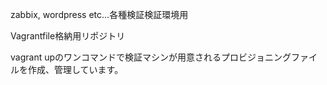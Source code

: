 zabbix, wordpress etc...各種検証検証環境用

Vagrantfile格納用リポジトリ

vagrant upのワンコマンドで検証マシンが用意されるプロビジョニングファイルを作成、管理しています。
